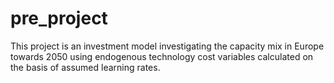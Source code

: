 # pre_project

This project is an investment model investigating the capacity mix in Europe towards 2050 using endogenous technology cost variables calculated on the basis of assumed learning rates. 
